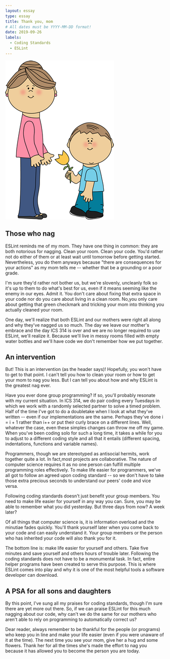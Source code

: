 ```yaml
---
layout: essay
type: essay
title: Thank you, mom
# All dates must be YYYY-MM-DD format!
date: 2019-09-26
labels:
  - Coding Standards 
  - ESLint
---
```

<img class="ui medium left floated image" src="../images/Mom-images-clipart-free-clip-art-on-2.png">

## Those who nag

ESLint reminds me of my mom. They have one thing in common: they are both notorious for nagging. Clean your room. Clean your code. You'd rather not do either of them or at least wait until tomorrow before getting started. Nevertheless, you do them anyways because "there are consequences for your actions" as my mom tells me -- whether that be a grounding or a poor grade. 

I'm sure they'd rather not bother us, but we're slovenly, uncleanly folk so it's up to them to do what's best for us, even if it means seeming like the enemy in our eyes. Admit it. You don't care about fixing that extra space in your code nor do you care about living in a clean room. No,you only care about getting that green checkmark and tricking your mom into thinking you actually cleaned your room.

One day, we'll realize that both ESLint and our mothers were right all along and why they've nagged us so much. The day we leave our mother's embrace and the day ICS 314 is over and we are no longer required to use ESLint, we'll realize it. Because we'll live in messy rooms filled with empty water bottles and we'll have code we don't remember how we put together.

## An intervention

But! This is an intervention (as the header says)! Hopefully, you won't have to get to that point. I can't tell you how to clean your room or how to get your mom to nag you less. But I can tell you about how and why ESLint is the greatest nag ever.

Have you ever done group programming? If so, you'll probably resonate with my current situation. In ICS 314, we do pair coding every Tuesdays in which we work with a randomly selected partner to solve a timed problem. Half of the time I've got to do a doubletake when I look at what they've written -- even if our implementations are the same. Perhaps they've done i = i + 1 rather than i++ or put their curly brace on a different lines. Well, whatever the case, even these simples changes can throw me off my game. When you've been coding solo for such a long time, it takes a while for you to adjust to a different coding style and all that it entails (different spacing, indentations, functions and variable names). 

Programmers, though we are stereotyped as antisocial hermits, work together quite a lot. In fact,most projects are collaborative. The nature of computer science requires it as no one person can fulfill multiple programming roles effectively. To make life easier for programmers, we've all got to follow an agreed upon coding standard -- so we don't have to take those extra precious seconds to understand our peers' code and vice versa.

Following coding standards doesn't just benefit your group members. You need to make life easier for yourself in any way you can. Sure, you may be able to remember what you did yesterday. But three days from now? A week later? 

Of all things that computer science is, it is information overload and the minutiae fades quickly. You'll thank yourself later when you come back to your code and can easily understand it. Your group members or the person who has inherited your code will also thank you for it.

The bottom line is: make life easier for yourself and others. Take five minutes and save yourself and others hours of trouble later. Following the coding standards does not have to be a monumental task. In fact, entire helper programs have been created to serve this purpose. This is where ESLint comes into play and why it is one of the most helpful tools a software developer can download.

## A PSA for all sons and daughters

By this point, I've sung all my praises for coding standards, though I'm sure there are yet more out there. So, if we can praise ESLint for this much nagging about our code, why can't we do the same for our mothers who aren't able to rely on programming to automatically correct us?

Dear reader, always remember to be thankful for the people (or programs) who keep you in line and make your life easier (even if you were unaware of it at the time). The next time you see your mom, give her a hug and some flowers. Thank her for all the times she's made the effort to nag you because it has allowed you to become the person you are today.